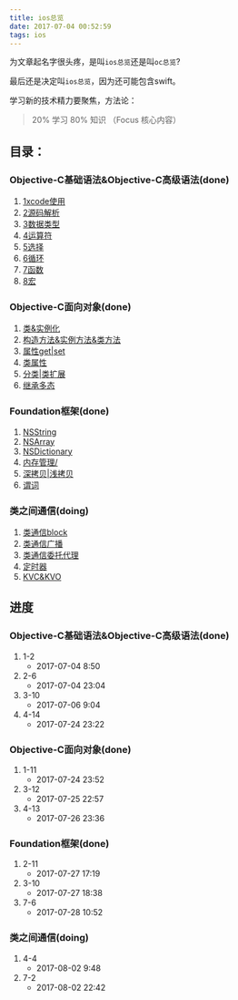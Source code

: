 ```yaml
---
title: ios总览
date: 2017-07-04 00:52:59
tags: ios
---
```


为文章起名字很头疼，是叫`ios总览`还是叫`oc总览`?

最后还是决定叫`ios总览`，因为还可能包含swift。

学习新的技术精力要聚焦，方法论：

> 20% 学习 80% 知识 （Focus 核心内容）

## 目录：

### Objective-C基础语法&Objective-C高级语法(done)

1. [1xcode使用](/2017/07/04/ios基础-xcode使用/)
1. [2源码解析](/2017/07/04/ios基础-xcode第一个源码解析/)
1. [3数据类型](/2017/07/06/ios基础-数据类型/)
1. [4运算符](/2017/07/24/ios基础-4运算符/)
1. [5选择](/2017/07/24/ios基础-5选择/)
1. [6循环](/2017/07/25/ios基础-6循环/)
1. [7函数](/2017/07/25/ios基础-7函数/)
1. [8宏](/2017/07/25/ios基础-8宏/)

### Objective-C面向对象(done)

1. [类&实例化](/2017/07/26/ios基础-3-1类&实例化/)
1. [构造方法&实例方法&类方法](/2017/07/26/ios基础-3-2构造方法&实例方法&类方法/)
1. [属性get|set](/2017/07/26/ios基础-3-3属性get%7Cset/)
1. [类属性](/2017/07/26/ios基础-3-4类属性/)
1. [分类|类扩展](/2017/07/26/ios基础-3-5分类%7C类扩展/)
1. [继承多态](/2017/07/26/ios基础-3-6继承多态/)

### Foundation框架(done)
1. [NSString](/2017/07/27/ios基础-4-1NSString/)
1. [NSArray](/2017/07/27/ios基础-4-2NSArray/)
1. [NSDictionary](/2017/07/27/ios基础-4-3NSDictionary/)
1. [内存管理/](/2017/07/27/ios基础-4-4内存管理/)
1. [深拷贝|浅拷贝](/2017/07/28/ios基础-4-5深拷贝%7C浅拷贝/)
1. [谓词](/2017/07/28/ios基础-4-6谓词/)

### 类之间通信(doing)
1. [类通信block](/2017/08/02/ios基础-5-1类间通信block/)
1. [类通信广播](/2017/08/02/ios基础-5-2类间通信广播/)
1. [类通信委托代理](/2017/08/02/ios基础-5-3委托代理/)
1. [定时器](/2017/08/02/ios基础-5-4定时器/)
1. [KVC&KVO](/2017/08/02/ios基础-5-5KVC&KVO/)

## 进度

### Objective-C基础语法&Objective-C高级语法(done)
1. 1-2
    - 2017-07-04 8:50
1. 2-6
    - 2017-07-04 23:04
1. 3-10
    - 2017-07-06 9:04
1. 4-14
    - 2017-07-24 23:22
    
### Objective-C面向对象(done)
1. 1-11
    - 2017-07-24 23:52
1. 3-12
    - 2017-07-25 22:57
1. 4-13
    - 2017-07-26 23:36

### Foundation框架(done)
1. 2-11
    - 2017-07-27 17:19
1. 3-10
    - 2017-07-27 18:38
1. 7-6
    - 2017-07-28 10:52

### 类之间通信(doing)

1. 4-4
    - 2017-08-02 9:48
1. 7-2
    - 2017-08-02 22:42
